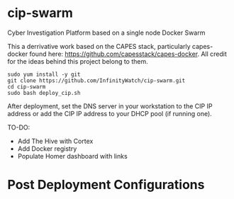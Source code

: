 # cip-swarm
Cyber Investigation Platform based on a single node Docker Swarm

This a derrivative work based on the CAPES stack, particularly capes-docker found here: https://github.com/capesstack/capes-docker. All credit for the ideas behind this project belong to them. 

```
sudo yum install -y git
git clone https://github.com/InfinityWatch/cip-swarm.git
cd cip-swarm
sudo bash deploy_cip.sh
```
After deployment, set the DNS server in your workstation to the CIP IP address or add the CIP IP address to your DHCP pool (if running one).

TO-DO:
- Add The Hive with Cortex
- Add Docker registry
- Populate Homer dashboard with links

# Post Deployment Configurations

